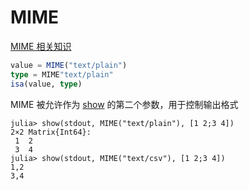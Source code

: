 # MIME
[MIME 相关知识](../knowledge/mime.md)

```jl
value = MIME("text/plain")
type = MIME"text/plain"
isa(value, type)
```

MIME 被允许作为 [show](typesystem.md#自定义显示) 的第二个参数，用于控制输出格式
```julia-repl
julia> show(stdout, MIME("text/plain"), [1 2;3 4])
2×2 Matrix{Int64}:
 1  2
 3  4
julia> show(stdout, MIME("text/csv"), [1 2;3 4])
1,2
3,4
```
